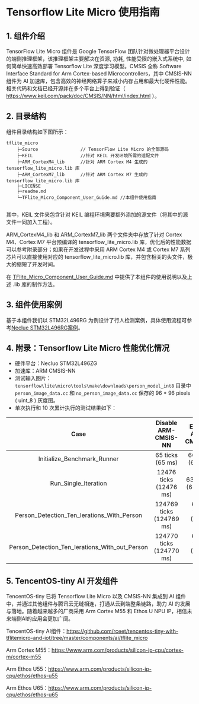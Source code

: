 # Tensorflow Lite Micro 使用指南

## 1. 组件介绍

TensorFlow Lite Micro 组件是 Google TensorFlow 团队针对微处理器平台设计的端侧推理框架，该推理框架主要解决在资源, 功耗, 性能受限的嵌入式系统中, 如何简单快速高效部署 Tensorflow Lite 深度学习模型。CMSIS 全称 Software Interface Standard for Arm Cortex-based Microcontrollers，其中 CMSIS-NN 组件为 AI 加速库，包含高效的神经网络算子来减小内存占用和最大化硬件性能。相关代码和文档已经开源并在多个平台上得到验证（ https://www.keil.com/pack/doc/CMSIS/NN/html/index.html ）。

## 2. 目录结构

组件目录结构如下图所示：

```
tflite_micro
    ├─Source           		// TensorFlow Lite Micro 的全部源码
    ├─KEIL  			    //针对 KEIL 开发环境所需的适配文件
    ├─ARM_CortexM4_lib		//针对 ARM Cortex M4 生成的 tensorflow_lite_micro.lib 库
    ├─ARM_CortexM7_lib		//针对 ARM Cortex M7 生成的 tensorflow_lite_micro.lib 库
    ├─LICENSE	
    ├─readme.md				
    └─TFlite_Micro_Component_User_Guide.md //本组件使用指南
    
```

其中，KEIL 文件夹包含针对 KEIL 编程环境需要额外添加的源文件（将其中的源文件一同加入工程）。

ARM_CortexM4_lib 和 ARM_CortexM7_lib 两个文件夹中存放了针对 Cortex M4、Cortex M7 平台预编译的 tensorflow_lite_micro.lib 库，优化后的性能数据可以参考附录部分；如果在开发过程中采用 ARM Cortex M4 或 Cortex M7 系列芯片可以直接使用对应的 tensorflow_lite_micro.lib 库，并包含相关的头文件，极大的缩短了开发时间。

在 [TFlite_Micro_Component_User_Guide.md](./TFlite_Micro_Component_User_Guide.md) 中提供了本组件的使用说明以及上述 .lib 库的制作方法。

## 3. 组件使用案例

基于本组件我们以 STM32L496RG 为例设计了行人检测案例，具体使用流程可参考[Neclue STM32L496RG案例](../../../board/NUCLEO_STM32L496ZG/KEIL/tflitemicro_person_detection/TFlite_Micro_Demo移植参考指南（Keil版）.md)。

## 4. 附录：Tensorflow Lite Micro 性能优化情况

- 硬件平台：Necluo STM32L496ZG
- 加速库：ARM CMSIS-NN
- 测试输入图片：`tensorflow\lite\micro\tools\make\downloads\person_model_int8` 目录中 `person_image_data.cc` 和 `no_person_image_data.cc` 保存的 96 * 96 pixels ( uint_8 ) 灰度图。
- 单次执行和 10 次累计执行的测试结果如下：

|                      Case                      |   Disable ARM-CMSIS-NN   |   Enable ARM-CMSISNN   | Improvement |
| :--------------------------------------------: | :----------------------: | :------------------: | :---------: |
|          Initialize_Benchmark_Runner           |     65 ticks (65 ms)     |   66 ticks (66 ms)   |      *      |
|              Run_Single_Iteration              |  12476 ticks (12476 ms)  |  633 ticks (633 ms)  |   19.71X    |
|   Person_Detection_Ten_Ierations_With_Person   | 124769 ticks (124769 ms) | 6324 ticks (6324 ms) |   19.73X    |
| Person_Detection_Ten_Ierations_With_out_Person | 124770 ticks (124770 ms) | 6325 ticks (6325 ms) |   19.72X    |

## 5. TencentOS-tiny AI 开发组件

TencentOS-tiny 已将 Tensorflow Lite Micro 以及 CMSIS-NN 集成到 AI 组件中，并通过其他组件与腾讯云无缝相连，打通从云到端整条链路，助力 AI 的发展与落地。随着越来越多的厂商采用 Arm Cortex M55 和 Ethos U NPU IP，相信未来端侧AI的应用会更加广阔。

TencentOS-tiny AI组件：https://github.com/rceet/tencentos-tiny-with-tflitemicro-and-iot/tree/master/components/ai/tflite_micro

Arm Cortex M55：https://www.arm.com/products/silicon-ip-cpu/cortex-m/cortex-m55

Arm Ethos U55：https://www.arm.com/products/silicon-ip-cpu/ethos/ethos-u55

Arm Ethos U65：https://www.arm.com/products/silicon-ip-cpu/ethos/ethos-u65
